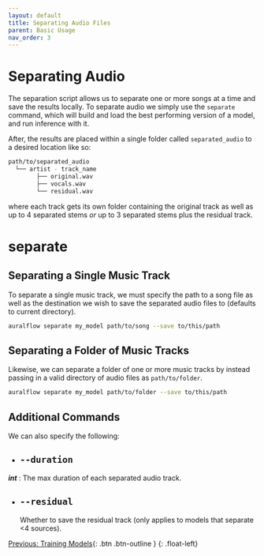 ```yaml
---
layout: default
title: Separating Audio Files
parent: Basic Usage
nav_order: 3
---
```


# Separating Audio <a name="separating-audio"></a>
The separation script allows us to separate one or more songs at a time and
save the results locally. To separate audio we simply use the `separate`
command, which will build and load the best performing version of a model,
and run inference with it.

After, the results are placed within a single folder called `separated_audio`
to a desired location like so: 

```bash
path/to/separated_audio
  └── artist - track_name
        ├── original.wav
        ├── vocals.wav
        └── residual.wav
```
where each track gets its own folder containing the original track as well as
up to 4 separated stems *or* up to 3 separated stems plus the residual track.

# separate
## Separating a Single Music Track
To separate a single music track, we must specify the path to a song file
as well as the destination we wish to save the separated audio files to 
(defaults to current directory). 
```bash
auralflow separate my_model path/to/song --save to/this/path
```

## Separating a Folder of Music Tracks
Likewise, we can separate a folder of one or more music tracks by instead
passing in a valid directory of audio files as `path/to/folder`.
```bash
auralflow separate my_model path/to/folder --save to/this/path
```

## Additional Commands
We can also specify the following:
* ## `--duration`
***int*** : The max duration of each separated audio track.
* ## `--residual`
    Whether to save the residual track (only applies to models that separate <4 sources).
  
[Previous: Training Models](training.html){: .btn .btn-outline }
  {: .float-left}
